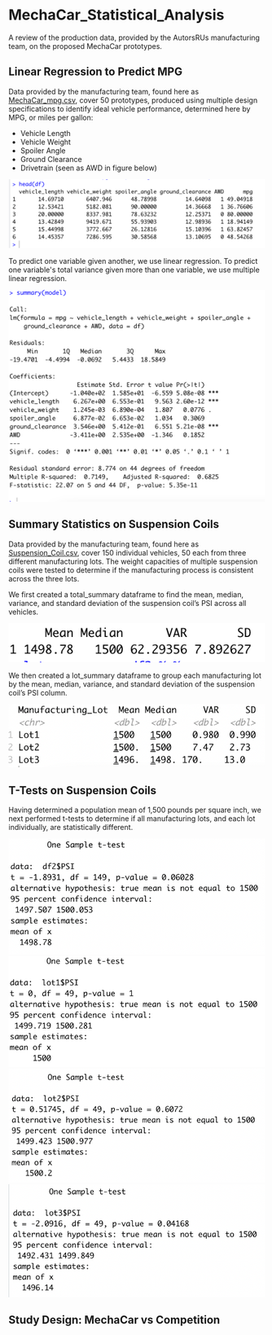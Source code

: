# MechaCar_Statistical_Analysis
A review of the production data, provided by the AutorsRUs manufacturing team, on the proposed MechaCar prototypes.

## Linear Regression to Predict MPG
Data provided by the manufacturing team, found here as [MechaCar_mpg.csv](MechaCar_mpg.csv), cover 50 prototypes, produced using multiple design specifications to identify ideal vehicle performance, determined here by MPG, or miles per gallon:

- Vehicle Length
- Vehicle Weight
- Spoiler Angle
- Ground Clearance
- Drivetrain (seen as AWD in figure below)

![This is an image](https://github.com/JaimeStarling/MechaCar_Statistical_Analysis/blob/main/mpg%20data.png)

To predict one variable given another, we use linear regression. To predict one variable's total variance given more than one variable, we use multiple linear regression. 

![This is an image](https://github.com/JaimeStarling/MechaCar_Statistical_Analysis/blob/main/multiple%20linear%20regression%20mpg.png)

## Summary Statistics on Suspension Coils

Data provided by the manufacturing team, found here as [Suspension_Coil.csv](Suspension_Coil.csv), cover 150 individual vehicles, 50 each from three different manufacturing lots. The weight capacities of multiple suspension coils were tested to determine if the manufacturing process is consistent across the three lots.

We first created a total_summary dataframe to find the mean, median, variance, and standard deviation of the suspension coil’s PSI across all vehicles.

![This is an image](https://github.com/JaimeStarling/MechaCar_Statistical_Analysis/blob/main/total%20summary%20psi%20column.png)

We then created a lot_summary dataframe to group each manufacturing lot by the mean, median, variance, and standard deviation of the suspension coil’s PSI column.

![This is an image](https://github.com/JaimeStarling/MechaCar_Statistical_Analysis/blob/main/lot%20summary%20psi.png)


## T-Tests on Suspension Coils

Having determined a population mean of 1,500 pounds per square inch, we next performed t-tests to determine if all manufacturing lots, and each lot individually, are statistically different.

![This is an image](https://github.com/JaimeStarling/MechaCar_Statistical_Analysis/blob/main/all%20lots%20t%20test.png)
![This is an image](https://github.com/JaimeStarling/MechaCar_Statistical_Analysis/blob/main/lot%201%20subset%20t%20test.png)
![This is an image](https://github.com/JaimeStarling/MechaCar_Statistical_Analysis/blob/main/lot%202%20subset%20t%20test.png)
![This is an image](https://github.com/JaimeStarling/MechaCar_Statistical_Analysis/blob/main/lot%203%20subset%20t%20test.png)


## Study Design: MechaCar vs Competition
